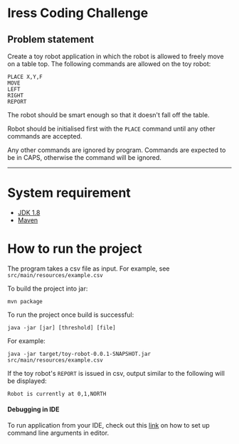 # Iress Coding Challenge

## Problem statement
Create a toy robot application in which the robot is allowed to freely move on a table top. The following commands are
allowed on the toy robot:

```
PLACE X,Y,F
MOVE
LEFT
RIGHT
REPORT
```

The robot should be smart enough so that it doesn't fall off the table. 

Robot should be initialised first with the
```PLACE``` command until any other commands are accepted.

Any other commands are ignored by program. Commands are expected to be in CAPS, otherwise the command will be ignored.

---
# System requirement
- [JDK 1.8](https://www.oracle.com/au/java/technologies/javase/javase-jdk8-downloads.html)
- [Maven](https://maven.apache.org/install.html)

# How to run the project
The program takes a csv file as input. For example, see ```src/main/resources/example.csv```

To build the project into jar:
```shell
mvn package
```

To run the project once build is successful:
```shell
java -jar [jar] [threshold] [file]
```

For example:
```shell
java -jar target/toy-robot-0.0.1-SNAPSHOT.jar src/main/resources/example.csv
```

If the toy robot's ```REPORT``` is issued in csv, output similar to the following will be displayed:
```
Robot is currently at 0,1,NORTH
```

#### Debugging in IDE
To run application from your IDE, check out this [link](https://www.baeldung.com/java-command-line-arguments)
on how to set up command line arguments in editor.
